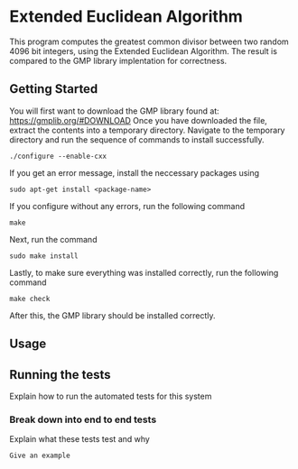 # Extended Euclidean Algorithm

This program computes the greatest common divisor between two random 4096 bit integers, using the Extended Euclidean Algorithm. The result is compared to the GMP library implentation for correctness. 

## Getting Started

You will first want to download the GMP library found at: https://gmplib.org/#DOWNLOAD
Once you have downloaded the file, extract the contents into a temporary directory.
Navigate to the temporary directory and run the sequence of commands to install successfully.

```
./configure --enable-cxx
```
If you get an error message, install the neccessary packages using 
```
sudo apt-get install <package-name>
```
If you configure without any errors, run the following command 
```
make
``` 
Next, run the command 
```
sudo make install
```
Lastly, to make sure everything was installed correctly, run the following command 
``` 
make check
```
After this, the GMP library should be installed correctly.

## Usage


## Running the tests

Explain how to run the automated tests for this system

### Break down into end to end tests

Explain what these tests test and why

```
Give an example
```




